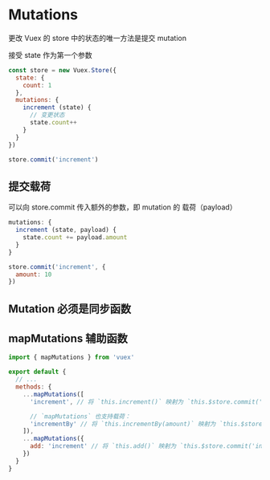 # Mutations

更改 Vuex 的 store 中的状态的唯一方法是提交 mutation

接受 state 作为第一个参数
```js
const store = new Vuex.Store({
  state: {
    count: 1
  },
  mutations: {
    increment (state) {
      // 变更状态
      state.count++
    }
  }
})
```
```js
store.commit('increment')
```
## 提交载荷

可以向 store.commit 传入额外的参数，即 mutation 的 载荷（payload）
```js
mutations: {
  increment (state, payload) {
    state.count += payload.amount
  }
}
```
```js
store.commit('increment', {
  amount: 10
})
```

## Mutation 必须是同步函数

## mapMutations 辅助函数
```js
import { mapMutations } from 'vuex'

export default {
  // ...
  methods: {
    ...mapMutations([
      'increment', // 将 `this.increment()` 映射为 `this.$store.commit('increment')`

      // `mapMutations` 也支持载荷：
      'incrementBy' // 将 `this.incrementBy(amount)` 映射为 `this.$store.commit('incrementBy', amount)`
    ]),
    ...mapMutations({
      add: 'increment' // 将 `this.add()` 映射为 `this.$store.commit('increment')`
    })
  }
}
```